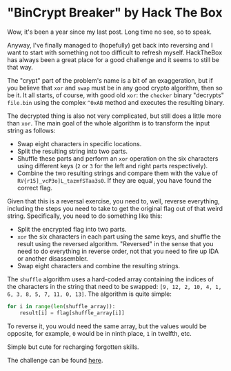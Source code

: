 
# "BinCrypt Breaker" by Hack The Box

Wow, it's been a year since my last post. Long time no see, so to speak.

Anyway, I've finally managed to (hopefully) get back into reversing and I want to start with something not too difficult to refresh myself. HackTheBox has always been a great place for a good challenge and it seems to still be that way.

The "crypt" part of the problem's name is a bit of an exaggeration, but if you believe that `xor` and `swap` must be in any good crypto algorithm, then so be it. It all starts, of course, with good old `xor`: the `checker` binary "decrypts" `file.bin` using the complex `^0xAB` method and executes the resulting binary.

The decrypted thing is also not very complicated, but still does a little more than `xor`. The main goal of the whole algorithm is to transform the input string as follows:

- Swap eight characters in specific locations.
- Split the resulting string into two parts.
- Shuffle these parts and perform an `xor` operation on the six characters using different keys (`2` or `3` for the left and right parts respectively).
- Combine the two resulting strings and compare them with the value of `RV{r15]_vcP3o]L_tazmfSTaa3s0`. If they are equal, you have found the correct flag.

Given that this is a reversal exercise, you need to, well, reverse everything, including the steps you need to take to get the original flag out of that weird string. Specifically, you need to do something like this:

- Split the encrypted flag into two parts.
- `xor` the six characters in each part using the same keys, and shuffle the result using the reversed algorithm. "Reversed" in the sense that you need to do everything in reverse order, not that you need to fire up IDA or another disassembler.
- Swap eight characters and combine the resulting strings.

The `shuffle` algorithm uses a hard-coded array containing the indices of the characters in the string that need to be swapped: `[9, 12, 2, 10, 4, 1, 6, 3, 8, 5, 7, 11, 0, 13]`. The algorithm is quite simple:

```python
for i in range(len(shuffle_array)):  
    result[i] = flag[shuffle_array[i]]
```

To reverse it, you would need the same array, but the values ​​would be opposite, for example, `0` would be in ninth place, `1` in twelfth, etc.

Simple but cute for recharging forgotten skills.

The challenge can be found [here](https://app.hackthebox.com/challenges/BinCrypt%20Breaker).
